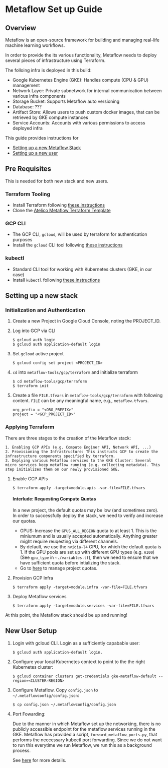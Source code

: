 # Metaflow Set up Guide

## Overview

Metaflow is an open-source framework for building and managing real-life machine learning workflows.

In order to provide the its various functionality, Metaflow needs to deploy several pieces of infrastructure using Terraform.

The folloing infra is deployed in this build:
- Google Kubernetes Engine (GKE): Handles compute (CPU & GPU) management
- Network Layer: Private subnetwork for internal communication between various infra components
- Storage Bucket: Supports Metaflow auto versioning
- Database: ???
- Artifact Store: Allows users to push custom docker images, that can be retrieved by GKE compute instances
- Service Accounts: Accounts with various permissions to access deployed infra


This guide provides instructions for 
- [Setting up a new Metaflow Stack](#setting_up_a_new_stack)
- [Setting up a new user](#new_user_setup)


## Pre Requisites

This is needed for both new stack and new users.

### Terraform Tooling

- Install Terraform following [these instructions](https://learn.hashicorp.com/tutorials/terraform/install-cli)
- Clone the [Atelico Metaflow Terraform Template](`https://github.com/atelico/metaflow-tools`)

### GCP CLI

- The GCP CLI, `gcloud`, will be used by terraform for authentication purposes
- Install the `gcloud` CLI tool following [these instructions](https://cloud.google.com/sdk/docs/install-sdk)

### kubectl

- Standard CLI tool for working with Kubernetes clusters (GKE, in our case)
- Install `kubectl` following [these instructions](https://kubernetes.io/docs/tasks/tools/#kubectl)


## Setting up a new stack

### Initialization and Authentication

1. Create a new Project in Google Cloud Console, noting the PROJECT_ID.
2. Log into GCP via CLI 
	```
	$ gcloud auth login
	$ gcloud auth application-default login
	```
3. Set `gcloud` active project
	```
	$ gcloud config set project <PROJECT_ID>
	```

4. `cd` into `metaflow-tools/gcp/terraform` and initialize terraform
	```
	$ cd metaflow-tools/gcp/terraform
	$ terraform init
	```
5. Create a file `FILE.tfvars` in `metaflow-tools/gcp/terraform` with following content. `FILE` can be any meaningful name, e.g., `metaflow.tfvars`.

	```
	org_prefix = "<ORG_PREFIX>"
	project = "<GCP_PROJECT_ID>"
	```

### Applying Terraform

There are three stages to the creation of the Metaflow stack:

	1. Enabling GCP APIs (e.g. Compute Enginer API, Network API, ...)
	2. Provisioning the Infrastructure: This instructs GCP to create the infrastructure components specified by terraform.
	3. Deplying various Metaflow services to the GKE Cluster: Several micro services keep metaflow running (e.g. collecting metadata). This step initializes them on our newly provisioned GKE.


1. Enable GCP APIs
	
	`$ terraform apply -target=module.apis -var-file=FILE.tfvars` 


	#### Interlude: Requesting Compute Quotas 

	In a new project, the default quotas may be low (and sometimes zero). In order to successfully deploy the stack, we need to verify and increase our quotas.


	- GPUS: Increase the `GPUS_ALL_REGION` quota to at least 1. This is the miniumum and is usually accepted automatically. Anything greater might require reuqesting via different channels.
	- By default, we use the `nvidia-l4` GPU, for which the default quota is 1. If the GPU pools are set up with different GPU types (e.g. `A100`) (See `gpu_type` in `~./variables.tf`), then we need to ensure that we have sufficient quota before intializing the stack. 
	- Go to [here](https://console.cloud.google.com/iam-admin/quotas) to manage project quotas.


2. Provision GCP Infra
	
	`$ terraform apply -target=module.infra -var-file=FILE.tfvars` 

3.  Deploy Metaflow services

	`$ terraform apply -target=module.services -var-file=FILE.tfvars` 
	

At this point, the Metaflow stack should be up and running!


## New User Setup

1. Login with gcloud CLI. Login as a sufficiently capabable user: 

	`$ gcloud auth application-default login.`

2. Configure your local Kubernetes context to point to the the right Kubernetes cluster:

	`$ gcloud container clusters get-credentials gke-metaflow-default --region=<CLUSTER-REGION>`

3. Configure Metaflow. Copy `config.json` to `~/.metaflowconfig/config.json`:
	
	`$ cp config.json ~/.metaflowconfig/config.json`

4. Port Fowarding:

	Due to the manner in which Metaflow set up the networking, there is no publicly accessible endpoint for the metaflow services running in the GKE. Metaflow has provided a script, `forward_metaflow_ports.py`, that performs the neccessary kubectl port forwarding. Since we do not want to run this everytime we run Metaflow, we run this as a background process.

	See [here](https://docs.outerbounds.com/engineering/deployment/gcp-k8s/advanced/#authenticated-public-endpoints-for-metaflow-services) for more details.

	
